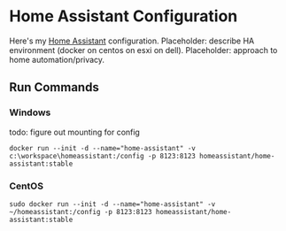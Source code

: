 # Home Assistant Configuration

Here's my [Home Assistant](https://home-assistant.io/) configuration. Placeholder: describe HA environment (docker on centos on esxi on dell). Placeholder: approach to home automation/privacy.

## Run Commands
### Windows 
todo: figure out mounting for config

```docker run --init -d --name="home-assistant" -v c:\workspace\homeassistant:/config -p 8123:8123 homeassistant/home-assistant:stable```

### CentOS
```sudo docker run --init -d --name="home-assistant" -v ~/homeassistant:/config -p 8123:8123 homeassistant/home-assistant:stable```
